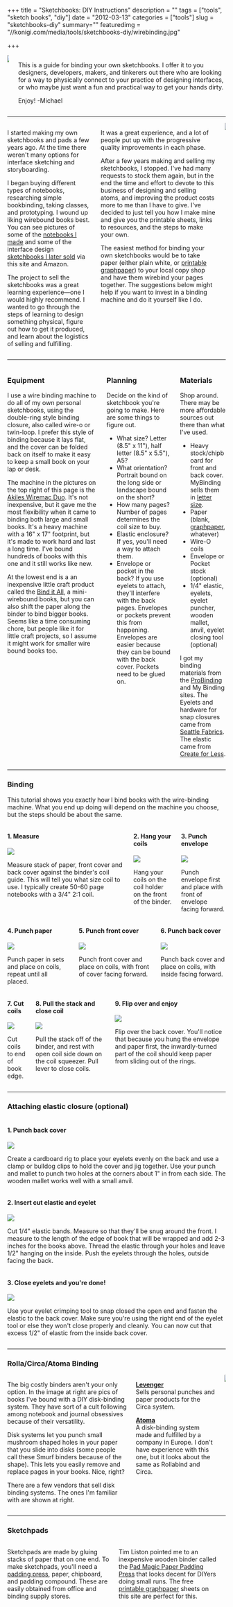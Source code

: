 +++
title = "Sketchbooks: DIY Instructions"
description = ""
tags = ["tools", "sketch books", "diy"]
date = "2012-03-13"
categories = ["tools"]
slug = "sketchbooks-diy"
summary=""
featuredimg = "//konigi.com/media/tools/sketchbooks-diy/wirebinding.jpg"

+++


<article class="entry tools">

<div class="columns">
<div class="column is-one-quarter">
<a href="//farm4.staticflickr.com/3164/3011825660_41ed48cb8c.jpg" class="group" rel="group"><img src="//farm4.staticflickr.com/3164/3011825660_41ed48cb8c.jpg" style="margin: 0 0 1em 0;"></a>
</div>
<div class="column is-three-quarters">
  <p class="is-size-3">This is a guide for binding your own sketchbooks. I offer it to you designers, developers, makers, and tinkerers out there who are looking for a way to physically connect to your practice of designing interfaces, or who maybe just want a fun and practical way to get your hands dirty.</p>
  <p class="is-size-4">Enjoy! -Michael</p>
</div>
</div>

<hr />


<!-- sect -->
<div class="columns">
<div class="column">
<p>I started making my own sketchbooks and pads a few years ago. At the time there weren't many options for interface sketching and storyboarding.</p>
<p>I began buying different types of notebooks, researching simple bookbinding, taking classes, and prototyping. I wound up liking wirebound books best. You can see pictures of some of the <a href="//www.flickr.com/photos/jibbajabba/sets/72157613198002989/">notebooks I made</a> and some of the interface design <a href="//www.flickr.com/photos/jibbajabba/sets/72157613198002989/">sketchbooks I later sold</a> via this site and Amazon.</p>
<p>The project to sell the sketchbooks was a great learning experience&#8212;one I would highly recommend. I wanted to go through the steps of learning to design something physical, figure out how to get it produced, and learn about the logistics of selling and fulfilling.</p>
</div>
<div class="column">
<p> It was a great experience, and a lot of people put up with the progressive quality improvements in each phase.</p>
<p>After a few years making and selling my sketchbooks, I stopped. I've had many requests to stock them again, but in the end the time and effort to devote to this business of designing and selling atoms, and improving the product costs more to me than I have to give. I've decided to just tell you how I make mine and give you the printable sheets, links to resources, and the steps to make your own.</p>
<p>The easiest method for binding your own sketchbooks would be to take paper (either plain white, or <a href="/tools/graph-paper/">printable graphpaper</a>) to your local copy shop and have them wirebind your pages together. The suggestions below might help if you want to invest in a binding machine and do it yourself like I do.</p>
</div>
<div class="column">
<a href="//konigi.com/media/tools/sketchbooks-diy/wirebinding.jpg" class="group" rel="group"><img src="//konigi.com/media/tools/sketchbooks-diy/wirebinding-thumb.jpg"  /></a>
</div>
</div>
<!-- / sect -->

<hr />

<!-- sect -->
<div class="columns">
  <!-- col1 -->
  <div class="column">
<h3>Equipment</h3>
<p>I use a wire binding machine to do all of my own personal sketchbooks, using the double-ring style binding closure, also called wire-o or twin-loop. I prefer this style of binding because it lays flat, and the cover can be folded back on itself to make it easy to keep a small book on your lap or desk.</p>
<p>The machine in the pictures on the top right of this page is the <a href="https://akiles.com/product-category/binding/">Akiles Wiremac Duo</a>. It's not inexpensive, but it gave me the most flexibility when it came to binding both large and small books. It's a heavy machine with a 16" x 17" footprint, but it's made to work hard and last a long time. I've bound hundreds of books with this one and it still works like new.</p>
<p>At the lowest end is a  an inexpensive little craft product called the <a href="https://www.google.com/search?q=zutter+bind+it+all">Bind it All</a>, a mini-wirebound books, but you can also shift the paper along the binder to bind bigger books. Seems like a time consuming chore, but people like it for little craft projects, so I assume it might work for smaller wire bound books too.</p>
  </div>
  <!-- col2 -->
  <div class="column">
<h3>Planning</h3>
<p>Decide on the kind of sketchbook you're going to make.</strong> Here are some things to figure out.</p>
<ul>
<li>What size? Letter (8.5" x 11"), half letter (8.5" x 5.5"), A5?</li>
<li>What orientation? Portrait bound on the long side or landscape bound on the short?</li>
<li>How many pages? Number of pages determines the coil size to buy.</li>
<li>Elastic enclosure? If yes, you'll need a way to attach them.</li>
<li>Envelope or pocket in the back? If you use eyelets to attach, they'll interfere with the back pages. Envelopes or pockets prevent this from happening. Envelopes are easier because they can be bound with the back cover. Pockets need to be glued on.</li>
</ul>
  </div>
  <!-- col3 -->
  <div class="column">
<h3>Materials</h3>
<p>Shop around. There may be more affordable sources out there than what I've used.</p>
<ul>
<li>Heavy stock/chipboard for front and back cover. MyBinding sells them in <a href="//www.mybinding.com/.sc/ms/dd/ee/51376/8.5-x-11-Letter-Size-24pt-Chipboard-Covers-25pk">letter size</a>.</li>
<li>Paper (blank, <a href="/tools/graph-paper/">graphpaper</a>, whatever)</li>
<li>Wire-O coils</li>
<li>Envelope or Pocket stock (optional)</li>
<li>1/4" elastic, eyelets, eyelet puncher, wooden mallet, anvil, eyelet closing tool  (optional)</li>
</ul>
<p>I got my binding materials from the <a href="https://www.probinding.com/">ProBinding</a> and My Binding sites. The Eyelets and hardware for snap closures came from <a href="//www.seattlefabrics.com/gromsnap.html">Seattle Fabrics</a>. The elastic came from <a href="//www.createforless.com/">Create for Less</a>.</p>
  </div>
</div>
<!-- /sect -->

<hr />

<h3>Binding</h3>

<p>This tutorial shows you exactly how I bind books with the wire-binding machine. What you end up doing will depend on the machine you choose, but the steps should be about the same. </p>

<!-- .tutorial -->
<div class="tutorial">
<!-- sect -->
<div class="columns">
  <!-- col1 -->
  <div class="column">
<h4>1. Measure</h4>
<img src="//konigi.com/media/tools/sketchbooks-diy/1.jpg" class="img-responsive">
<p>Measure stack of paper, front cover and back cover against the binder's coil guide. This will tell you what size coil to use. I typically create 50-60 page notebooks with a 3/4" 2:1 coil.</p>
  </div>
  <!-- col2 -->
  <div class="column">
<h4>2. Hang your coils</h4>
<img src="//konigi.com/media/tools/sketchbooks-diy/2.jpg" class="img-responsive">
<p>Hang your coils on the coil holder on the front of the binder.</p>
  </div>
  <!-- col3 -->
  <div class="column">
<h4>3. Punch envelope</h4>
<img src="//konigi.com/media/tools/sketchbooks-diy/3.jpg" class="img-responsive">
<p>Punch envelope first and place with front of envelope facing forward.</p>
  </div>
</div>
<!-- /sect -->

<!-- sect -->
<div class="columns">
  <!-- col1 -->
  <div class="column">
<h4>4. Punch paper</h4>
<img src="//konigi.com/media/tools/sketchbooks-diy/4.jpg" class="img-responsive">
<p>Punch paper in sets and place on coils, repeat until all placed.</p>
  </div>
  <!-- col2 -->
  <div class="column">
<h4>5. Punch front cover</h4>
<img src="//konigi.com/media/tools/sketchbooks-diy/5.jpg" class="img-responsive">
<p>Punch front cover and place on coils, with front of cover facing forward.</p>
  </div>
  <!-- col3 -->
  <div class="column">
<h4>6. Punch back cover</h4>
<img src="//konigi.com/media/tools/sketchbooks-diy/6.jpg" class="img-responsive">
<p>Punch back cover and place on coils, with inside facing forward.</p>
  </div>
</div>
<!-- /sect -->

<!-- sect -->
<div class="columns">
  <!-- col1 -->
  <div class="column">
<h4>7. Cut coils</h4>
<img src="//konigi.com/media/tools/sketchbooks-diy/7.jpg" class="img-responsive">
<p> Cut coils to end of book edge.</p>
  </div>
  <!-- col2 -->
  <div class="column">
<h4>8. Pull the stack and close coil</h4>
<img src="//konigi.com/media/tools/sketchbooks-diy/8.jpg" class="img-responsive">
<p>Pull the stack off of the binder, and rest with open coil side down on the coil squeezer. Pull lever to close coils.</p>
  </div>
  <!-- col3 -->
  <div class="column">
<h4>9. Flip over and enjoy</h4>
<img src="//konigi.com/media/tools/sketchbooks-diy/9.jpg" class="img-responsive">
<p>Flip over the back cover. You'll notice that because you hung the envelope and paper first, the inwardly-turned part of the coil should keep paper from sliding out of the rings.</p>
  </div>
</div>
<!-- /sect -->

</div>
<!-- / .tutorial -->

<hr />

<h3>Attaching elastic closure (optional)</h3>

<!-- sect -->
<div class="row tutorial">
  <!-- col1 -->
  <div class="column">
<h4>1. Punch back cover</h4>
<img src="//konigi.com/media/tools/sketchbooks-diy/10.jpg" class="img-responsive">
<p>Create a cardboard rig to place your eyelets evenly on the back and use a clamp or bulldog clips to hold the cover and jig together. Use your punch and mallet to punch two holes at the corners about 1" in from each side. The wooden mallet works well with a small anvil.</p>
  </div>
  <!-- col2 -->
  <div class="column">
<h4>2. Insert cut elastic and eyelet</h4>
<img src="//konigi.com/media/tools/sketchbooks-diy/11.jpg" class="img-responsive">
<p>Cut 1/4" elastic bands. Measure so that they'll be snug around the front. I measure to the length of the edge of book that will be wrapped and add 2-3 inches for the books above. Thread the elastic through your holes and leave 1/2" hanging on the inside. Push the eyelets through the holes, outside facing the back.</p>
  </div>
  <!-- col3 -->
  <div class="column">
<h4>3. Close eyelets and you're done!</h4>
<img src="//konigi.com/media/tools/sketchbooks-diy/12.jpg" class="img-responsive">
<p>Use your eyelet crimping tool to snap closed the open end and fasten the elastic to the back cover. Make sure you're using the right end of the eyelet tool or else they won't close properly and cleanly. You can now cut that excess 1/2" of elastic from the inside back cover.</p>
  </div>
</div>
<!-- /sect -->

<hr />

<h3>Rolla/Circa/Atoma Binding</h3>

<!-- sect -->
<div class="columns">
  <!-- col1 -->
  <div class="column">
<p>The big costly binders aren't your only option. In the image at right are pics of books I've bound with a DIY disk-binding system. They have sort of a cult following among notebook and journal obsessives because of their versatility.</p>
<p>Disk systems let you punch small mushroom shaped holes in your paper that you slide into disks (some people call these Smurf binders because of the shape). This lets you easily remove and replace pages in your books. Nice, right?</p>
<p>There are a few vendors that sell disk binding systems. The ones I'm familiar with are shown at right.</p>
  </div>
  <!-- col2 -->
  <div class="column">
<p><strong><a href=//www.levenger.om/">Levenger</a></strong><br />Sells personal punches and paper products for the Circa system.</p>
<p><strong><a href="//www.atoma.be/">Atoma</a></strong><br />A disk-binding system made and fulfilled by a company in Europe. I don't have experience with this one, but it looks about the same as Rollabind and Circa.</p>
  </div>
  <!-- col3 -->
  <div class="column">
<a href="//konigi.com/media/tools/sketchbooks-diy/rollabinding.jpg" class="group" rel="group"><img src="//konigi.com/media/tools/sketchbooks-diy/rollabinding-thumb.jpg" class="img-responsive"></a>
  </div>
</div>
<!-- /sect -->

<hr />

<h3>Sketchpads</h3>

<!-- sect -->
<div class="columns">
  <!-- col1 -->
  <div class="column">
<p>Sketchpads are made by gluing stacks of paper that on one end. To make sketchpads, you'll need a <a href="https://www.google.com/search?aq=f&amp;sourceid=chrome&amp;ie=UTF-8&amp;q=padding+press">padding press</a>, paper, chipboard, and padding compound. These are easily obtained from office and binding supply stores.</p>
  </div>
  <!-- col2 -->
  <div class="column">
<p>Tim Liston pointed me to an inexpensive wooden binder called the <a href="//www.paddingpressmagic.com/">Pad Magic Paper Padding Press</a> that looks decent for DIYers doing small runs. The free <a href="/tools/graph-paper/">printable graphpaper</a> sheets on this site are perfect for this.
  </div>
  <!-- col3 -->
  <div class="column">

  </div>
</div>
<!-- /sect --></article><!-- /.entry-container  -->
